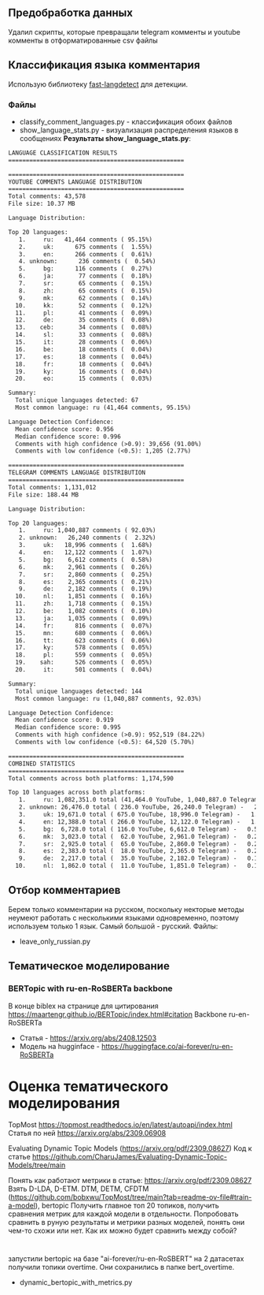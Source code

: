 ## Предобработка данных 
Удалил скрипты, которые превращали telegram комменты и youtube комменты в отформатированные csv файлы

## Классификация языка комментария
Использую библиотеку [fast-langdetect](https://github.com/LlmKira/fast-langdetect) для детекции.
### Файлы 
- classify_comment_languages.py - классификация обоих файлов 
- show_language_stats.py - визуализация распределения языков в сообщениях
**Результаты show_language_stats.py**:
```txt
LANGUAGE CLASSIFICATION RESULTS
==================================================

==================================================
YOUTUBE COMMENTS LANGUAGE DISTRIBUTION
==================================================
Total comments: 43,578
File size: 10.37 MB

Language Distribution:

Top 20 languages:
   1.     ru:   41,464 comments ( 95.15%)
   2.     uk:      675 comments (  1.55%)
   3.     en:      266 comments (  0.61%)
   4. unknown:      236 comments (  0.54%)
   5.     bg:      116 comments (  0.27%)
   6.     ja:       77 comments (  0.18%)
   7.     sr:       65 comments (  0.15%)
   8.     zh:       65 comments (  0.15%)
   9.     mk:       62 comments (  0.14%)
  10.     kk:       52 comments (  0.12%)
  11.     pl:       41 comments (  0.09%)
  12.     de:       35 comments (  0.08%)
  13.    ceb:       34 comments (  0.08%)
  14.     sl:       33 comments (  0.08%)
  15.     it:       28 comments (  0.06%)
  16.     be:       18 comments (  0.04%)
  17.     es:       18 comments (  0.04%)
  18.     fr:       18 comments (  0.04%)
  19.     ky:       16 comments (  0.04%)
  20.     eo:       15 comments (  0.03%)

Summary:
  Total unique languages detected: 67
  Most common language: ru (41,464 comments, 95.15%)

Language Detection Confidence:
  Mean confidence score: 0.956
  Median confidence score: 0.996
  Comments with high confidence (>0.9): 39,656 (91.00%)
  Comments with low confidence (<0.5): 1,205 (2.77%)

==================================================
TELEGRAM COMMENTS LANGUAGE DISTRIBUTION
==================================================
Total comments: 1,131,012
File size: 188.44 MB

Language Distribution:

Top 20 languages:
   1.     ru: 1,040,887 comments ( 92.03%)
   2. unknown:   26,240 comments (  2.32%)
   3.     uk:   18,996 comments (  1.68%)
   4.     en:   12,122 comments (  1.07%)
   5.     bg:    6,612 comments (  0.58%)
   6.     mk:    2,961 comments (  0.26%)
   7.     sr:    2,860 comments (  0.25%)
   8.     es:    2,365 comments (  0.21%)
   9.     de:    2,182 comments (  0.19%)
  10.     nl:    1,851 comments (  0.16%)
  11.     zh:    1,718 comments (  0.15%)
  12.     be:    1,082 comments (  0.10%)
  13.     ja:    1,035 comments (  0.09%)
  14.     fr:      816 comments (  0.07%)
  15.     mn:      680 comments (  0.06%)
  16.     tt:      623 comments (  0.06%)
  17.     ky:      578 comments (  0.05%)
  18.     pl:      559 comments (  0.05%)
  19.    sah:      526 comments (  0.05%)
  20.     it:      501 comments (  0.04%)

Summary:
  Total unique languages detected: 144
  Most common language: ru (1,040,887 comments, 92.03%)

Language Detection Confidence:
  Mean confidence score: 0.919
  Median confidence score: 0.995
  Comments with high confidence (>0.9): 952,519 (84.22%)
  Comments with low confidence (<0.5): 64,520 (5.70%)

==================================================
COMBINED STATISTICS
==================================================
Total comments across both platforms: 1,174,590

Top 10 languages across both platforms:
   1.     ru: 1,082,351.0 total (41,464.0 YouTube, 1,040,887.0 Telegram) -  92.15%
   2. unknown: 26,476.0 total ( 236.0 YouTube, 26,240.0 Telegram) -   2.25%
   3.     uk: 19,671.0 total ( 675.0 YouTube, 18,996.0 Telegram) -   1.67%
   4.     en: 12,388.0 total ( 266.0 YouTube, 12,122.0 Telegram) -   1.05%
   5.     bg:  6,728.0 total ( 116.0 YouTube, 6,612.0 Telegram) -   0.57%
   6.     mk:  3,023.0 total (  62.0 YouTube, 2,961.0 Telegram) -   0.26%
   7.     sr:  2,925.0 total (  65.0 YouTube, 2,860.0 Telegram) -   0.25%
   8.     es:  2,383.0 total (  18.0 YouTube, 2,365.0 Telegram) -   0.20%
   9.     de:  2,217.0 total (  35.0 YouTube, 2,182.0 Telegram) -   0.19%
  10.     nl:  1,862.0 total (  11.0 YouTube, 1,851.0 Telegram) -   0.16%
```


## Отбор комментариев
Берем только комментарии на русском, поскольку некторые методы неумеют работать с несколькими языками одновременно, поэтому используем только 1 язык. Самый большой - русский.
Файлы:
  - leave_only_russian.py

## Тематическое моделирование 

### BERTopic with ru-en-RoSBERTa backbone

В конце biblex на странице для цитирования https://maartengr.github.io/BERTopic/index.html#citation
Backbone ru-en-RoSBERTa
- Статья - https://arxiv.org/abs/2408.12503
- Модель на hugginface - https://huggingface.co/ai-forever/ru-en-RoSBERTa

# Оценка тематического моделирования 

TopMost https://topmost.readthedocs.io/en/latest/autoapi/index.html
Статья по ней https://arxiv.org/abs/2309.06908

Evaluating Dynamic Topic Models (https://arxiv.org/pdf/2309.08627)
Код к статье https://github.com/CharuJames/Evaluating-Dynamic-Topic-Models/tree/main



Понять как работают метрики в статье: https://arxiv.org/pdf/2309.08627
Взять D-LDA, D-ETM. DTM, DETM, CFDTM (https://github.com/bobxwu/TopMost/tree/main?tab=readme-ov-file#train-a-model), bertopic 
Получить главное топ 20 топиков, получить сравнения метрик для каждой модели в отдельности. Попробовать сравнить в руную результаты и метрики разных моделей, понять они чем-то схожи или нет. Как их можно будет сравнить между собой?


# 
запустили bertopic на базе "ai-forever/ru-en-RoSBERT" на 2 датасетах получили топики overtime. Они сохранились в папке bert_overtime.
-  dynamic_bertopic_with_metrics.py